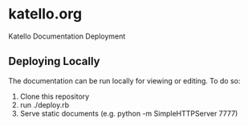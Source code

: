 katello.org
===========

Katello Documentation Deployment

## Deploying Locally

The documentation can be run locally for viewing or editing. To do so:

1. Clone this repository
1. run ./deploy.rb
1. Serve static documents (e.g. python -m SimpleHTTPServer 7777)
